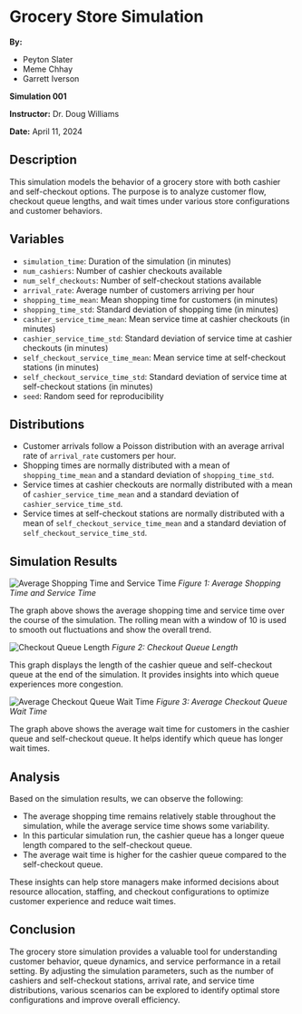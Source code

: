 # Grocery Store Simulation
**By:**
- Peyton Slater
- Meme Chhay
- Garrett Iverson

**Simulation 001**

**Instructor:** Dr. Doug Williams

**Date:** April 11, 2024


## Description
This simulation models the behavior of a grocery store with both cashier and self-checkout options. The purpose is to analyze customer flow, checkout queue lengths, and wait times under various store configurations and customer behaviors.

## Variables
- `simulation_time`: Duration of the simulation (in minutes)
- `num_cashiers`: Number of cashier checkouts available
- `num_self_checkouts`: Number of self-checkout stations available
- `arrival_rate`: Average number of customers arriving per hour
- `shopping_time_mean`: Mean shopping time for customers (in minutes)
- `shopping_time_std`: Standard deviation of shopping time (in minutes)
- `cashier_service_time_mean`: Mean service time at cashier checkouts (in minutes)
- `cashier_service_time_std`: Standard deviation of service time at cashier checkouts (in minutes)
- `self_checkout_service_time_mean`: Mean service time at self-checkout stations (in minutes)
- `self_checkout_service_time_std`: Standard deviation of service time at self-checkout stations (in minutes)
- `seed`: Random seed for reproducibility

## Distributions
- Customer arrivals follow a Poisson distribution with an average arrival rate of `arrival_rate` customers per hour.
- Shopping times are normally distributed with a mean of `shopping_time_mean` and a standard deviation of `shopping_time_std`.
- Service times at cashier checkouts are normally distributed with a mean of `cashier_service_time_mean` and a standard deviation of `cashier_service_time_std`.
- Service times at self-checkout stations are normally distributed with a mean of `self_checkout_service_time_mean` and a standard deviation of `self_checkout_service_time_std`.

## Simulation Results
![Average Shopping Time and Service Time](average_shopping_service_time.png)
*Figure 1: Average Shopping Time and Service Time*

The graph above shows the average shopping time and service time over the course of the simulation. The rolling mean with a window of 10 is used to smooth out fluctuations and show the overall trend.

![Checkout Queue Length](checkout_queue_length.png)
*Figure 2: Checkout Queue Length*

This graph displays the length of the cashier queue and self-checkout queue at the end of the simulation. It provides insights into which queue experiences more congestion.

![Average Checkout Queue Wait Time](average_checkout_wait_time.png)
*Figure 3: Average Checkout Queue Wait Time*

The graph above shows the average wait time for customers in the cashier queue and self-checkout queue. It helps identify which queue has longer wait times.

## Analysis
Based on the simulation results, we can observe the following:
- The average shopping time remains relatively stable throughout the simulation, while the average service time shows some variability.
- In this particular simulation run, the cashier queue has a longer queue length compared to the self-checkout queue.
- The average wait time is higher for the cashier queue compared to the self-checkout queue.

These insights can help store managers make informed decisions about resource allocation, staffing, and checkout configurations to optimize customer experience and reduce wait times.

## Conclusion
The grocery store simulation provides a valuable tool for understanding customer behavior, queue dynamics, and service performance in a retail setting. By adjusting the simulation parameters, such as the number of cashiers and self-checkout stations, arrival rate, and service time distributions, various scenarios can be explored to identify optimal store configurations and improve overall efficiency.